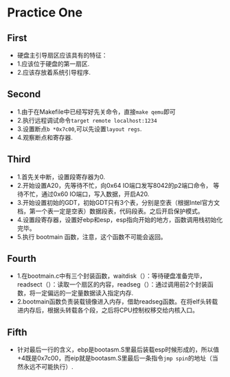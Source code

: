 Practice One
===========================
First
-----------
* 硬盘主引导扇区应该具有的特征：
* 1.应该位于硬盘的第一扇区.
* 2.应该存放着系统引导程序.

Second
---------------------------
* 1.由于在Makefile中已经写好先关命令，直接`make qemu`即可
* 2.执行远程调试命令`target remote localhost:1234`
* 3.设置断点`b *0x7c00`,可以先设置`layout regs`.
* 4.观察断点和寄存器.

Third
--------------------------
* 1.首先关中断，设置段寄存器为0.
* 2.开始设置A20，先等待不忙，向0x64 IO端口发写8042的p2端口命令，
等待不忙，通过0x60 IO端口，写入数据，开启A20.
* 3.开始设置初始的GDT，初始GDT只有3个表，分别是空表（根据Intel官方文档，第一个表一定是空表）数据段表，代码段表。之后开启保护模式。
* 4.设置段寄存器，设置好ebp和esp，esp指向开始的地方，函数调用栈初始化完毕。
* 5.执行 bootmain 函数，注意，这个函数不可能会返回。

Fourth
--------------------
* 1.在bootmain.c中有三个封装函数，waitdisk（）：等待硬盘准备完毕，readsect（）：读取一个扇区的内容，readseg（）：通过调用前2个封装函数，将一定偏远的一定量数据读入指定内存.
* 2.bootmain函数负责装载镜像进入内存，借助readseg函数。在将elf头转载进内存后，根据头转载各个段，之后将CPU控制权移交给内核入口。

Fifth
--------------------
* 针对最后一行的含义，ebp是bootasm.S里最后装载esp时候形成的，所以值+4既是0x7c00，而eip就是bootasm.S里最后一条指令`jmp spin`的地址（当然永远不可能执行）.
